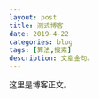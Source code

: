 ```yaml
---
layout: post
title: 测式博客
date: 2019-4-22
categories: blog
tags: [算法,搜索]
description: 文章金句。
---
```


这里是博客正文。












